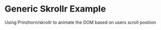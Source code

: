 # Generic Skrollr Example

Using Prinzhorn/skrollr to animate the DOM based on users scroll position